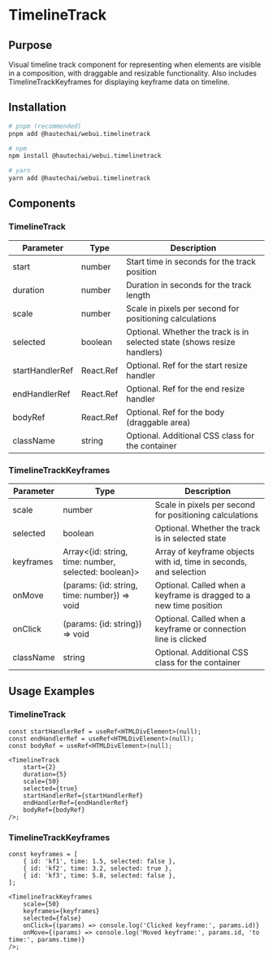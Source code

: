 # TimelineTrack

## Purpose

Visual timeline track component for representing when elements are visible in a composition, with draggable and resizable functionality. Also includes TimelineTrackKeyframes for displaying keyframe data on timeline.

## Installation

```bash
# pnpm (recommended)
pnpm add @hautechai/webui.timelinetrack

# npm
npm install @hautechai/webui.timelinetrack

# yarn
yarn add @hautechai/webui.timelinetrack
```

## Components

### TimelineTrack

| Parameter       | Type                      | Description                                                              |
| --------------- | ------------------------- | ------------------------------------------------------------------------ |
| start           | number                    | Start time in seconds for the track position                             |
| duration        | number                    | Duration in seconds for the track length                                 |
| scale           | number                    | Scale in pixels per second for positioning calculations                  |
| selected        | boolean                   | Optional. Whether the track is in selected state (shows resize handlers) |
| startHandlerRef | React.Ref<HTMLDivElement> | Optional. Ref for the start resize handler                               |
| endHandlerRef   | React.Ref<HTMLDivElement> | Optional. Ref for the end resize handler                                 |
| bodyRef         | React.Ref<HTMLDivElement> | Optional. Ref for the body (draggable area)                              |
| className       | string                    | Optional. Additional CSS class for the container                         |

### TimelineTrackKeyframes

| Parameter | Type                                                   | Description                                                          |
| --------- | ------------------------------------------------------ | -------------------------------------------------------------------- |
| scale     | number                                                 | Scale in pixels per second for positioning calculations              |
| selected  | boolean                                                | Optional. Whether the track is in selected state                     |
| keyframes | Array<{id: string, time: number, selected: boolean}>  | Array of keyframe objects with id, time in seconds, and selection   |
| onMove    | (params: {id: string, time: number}) => void          | Optional. Called when a keyframe is dragged to a new time position  |
| onClick   | (params: {id: string}) => void                        | Optional. Called when a keyframe or connection line is clicked       |
| className | string                                                 | Optional. Additional CSS class for the container                     |

## Usage Examples

### TimelineTrack

```tsx
const startHandlerRef = useRef<HTMLDivElement>(null);
const endHandlerRef = useRef<HTMLDivElement>(null);
const bodyRef = useRef<HTMLDivElement>(null);

<TimelineTrack
    start={2}
    duration={5}
    scale={50}
    selected={true}
    startHandlerRef={startHandlerRef}
    endHandlerRef={endHandlerRef}
    bodyRef={bodyRef}
/>;
```

### TimelineTrackKeyframes

```tsx
const keyframes = [
    { id: 'kf1', time: 1.5, selected: false },
    { id: 'kf2', time: 3.2, selected: true },
    { id: 'kf3', time: 5.8, selected: false },
];

<TimelineTrackKeyframes
    scale={50}
    keyframes={keyframes}
    selected={false}
    onClick={(params) => console.log('Clicked keyframe:', params.id)}
    onMove={(params) => console.log('Moved keyframe:', params.id, 'to time:', params.time)}
/>;
```

